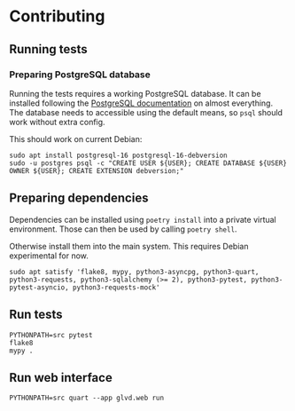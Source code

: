 # Contributing

## Running tests

### Preparing PostgreSQL database

Running the tests requires a working PostgreSQL database.
It can be installed following the [PostgreSQL documentation](https://www.postgresql.org/download/linux/) on almost everything.
The database needs to accessible using the default means, so `psql` should work without extra config.

This should work on current Debian:
```
sudo apt install postgresql-16 postgresql-16-debversion
sudo -u postgres psql -c "CREATE USER ${USER}; CREATE DATABASE ${USER} OWNER ${USER}; CREATE EXTENSION debversion;"
```

## Preparing dependencies

Dependencies can be installed using `poetry install` into a private virtual environment.
Those can then be used by calling `poetry shell`.

Otherwise install them into the main system.
This requires Debian experimental for now.

```
sudo apt satisfy 'flake8, mypy, python3-asyncpg, python3-quart, python3-requests, python3-sqlalchemy (>= 2), python3-pytest, python3-pytest-asyncio, python3-requests-mock'
```

## Run tests

```
PYTHONPATH=src pytest
flake8
mypy .
```

## Run web interface

```
PYTHONPATH=src quart --app glvd.web run
```

